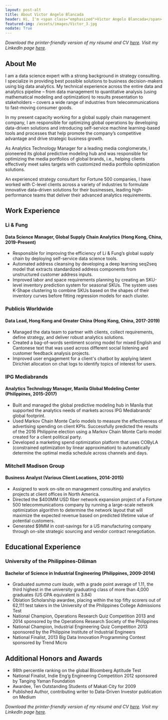 ```yaml
---
layout: post-alt
title: About Victor Angelo Blancada
header: Hi, I'm <span class="emphasized">Victor Angelo Blancada</span>
featured-img: /assets/images/Victor_3.jpg
nodate: True
---
```

<!--
# Victor Angelo Blancada
-->

*Download the printer-friendly version of my résumé and CV [here](/pages/resume-downloads.html). Visit my LinkedIn page [here](https://www.linkedin.com/in/geloblancada/).*

## About Me

I am a data science expert with a strong background in strategy consulting. I specialize in providing best possible solutions to business decision-makers using big data analytics. My technical experience across the entire data and analytics pipeline – from data management to quantitative analysis (using mathematical modeling and optimization) to results presentation to stakeholders – covers a wide range of industries from telecommunications to fast-moving consumer goods.

In my present capacity working for a global supply chain management company, I am responsible for optimizing global operations by developing data-driven solutions and introducing self-service machine learning-based tools and processes that help promote the company’s competitive advantage and drive strategic business growth.

As Analytics Technology Manager for a leading media conglomerate, I pioneered its global predictive modeling hub and was responsible for optimizing the media portfolios of global brands, i.e., helping clients effectively meet sales targets with customized media portfolio optimization solutions.

An experienced strategy consultant for Fortune 500 companies, I have worked with C-level clients across a variety of industries to formulate innovative data-driven solutions for their businesses, leading high-performance teams that deliver their advanced analytics requirements. 

## Work Experience

### Li & Fung

#### Data Science Manager, Global Supply Chain Analytics (Hong Kong, China, 2019-Present)

- Responsible for improving the efficiency of Li & Fung’s global supply chain by deploying self-service data science tools.
- Automated address cleansing by developing a deep learning seq2seq model that extracts standardized address components from unstructured customer address inputs.
- Improved labor and space requirements planning by creating an SKU-level inventory prediction system for seasonal SKUs. The system uses K-Shape clustering to combine SKUs based on the shapes of their inventory curves before fitting regression models for each cluster.

### Publicis Worldwide

#### Data Lead, Hong Kong and Greater China (Hong Kong, China, 2017-2019)

- Managed the data team to partner with clients, collect requirements, define strategy, and deliver robust analytics solutions.
- Created a bag-of-words sentiment scoring model for mixed English and Cantonese text that was used across different social listening and customer feedback analysis projects.
- Improved user engagement for a client's chatbot by applying latent Dirichlet allocation on chat logs to identify topics of interest for users.

### IPG Mediabrands

#### Analytics Technology Manager, Manila Global Modeling Center (Philippines, 2015-2017)

- Built and managed the global predictive modeling hub in Manila that supported the analytics needs of markets across IPG Mediabrands' global footprint. 
- Used Markov Chain Monte Carlo models to measure the effectiveness of advertising spending on client KPIs. Successfully predicted the results of the 2016 Philippine election using a Markov Chain Monte Carlo model created for a client political party.
- Developed a marketing spend optimization platform that uses COByLA (constrained optimization by linear approximation)  to automatically determine the optimal media schedule across channels and days.

### Mitchell Madison Group

#### Business Analyst (Various Client Locations, 2014-2015)

- Assigned to work on-site on management consulting and analytics projects at client offices in North America.
- Directed the $400MM USD fiber network expansion project of a Fortune 500 telecommunications company by running a large-scale network optimization algorithm to determine the network layout that will maximize the expected revenue based on predicted lifetime value of potential customers.
- Generated $9MM in cost-savings for a US manufacturing company through on-site strategic sourcing and vendor contract renegotiation.

## Educational Experience

### University of the Philippines-Diliman

#### Bachelor of Science in Industrial Engineering (Philippines, 2009-2014)

- Graduated *summa cum laude*, with a grade point average of 1.11, the third highest in the university graduating class of more than 4,000 graduates (US GPA equivalent is 3.84)
- Oblation Scholarship awardee, placing within the top fifty scorers out of 62,111 test takers in the University of the Philippines College Admissions Test
- National Champion, Operations Research Quiz Competition 2013 and 2014 sponsored by the Operations Research Society of the Philippines
- National Champion, Industrial Engineering Quiz Competition 2013 sponsored by the Philippine Institute of Industrial Engineers
- National Finalist, 2013 Big Data Innovation Programming Contest sponsored by Trend Micro

## Additional Honors and Awards

- 98th percentile ranking on the global Bloomberg Aptitude Test
- National Finalist, Indie Eng’g Engineering Competition 2012 sponsored by Tanging Yaman Foundation
- Awardee, Ten Outstanding Students of Makati City for 2009
- Published Author, contributing writer to Data-Driven Investor publication on Medium

*Download the printer-friendly version of my résumé and CV [here](/pages/resume-downloads.html). Visit my LinkedIn page [here](https://www.linkedin.com/in/geloblancada/).*